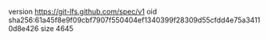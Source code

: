 version https://git-lfs.github.com/spec/v1
oid sha256:61a45f8e9f09cbf7907f550404ef1340399f28309d55cfdd4e75a34110d8e426
size 4645
